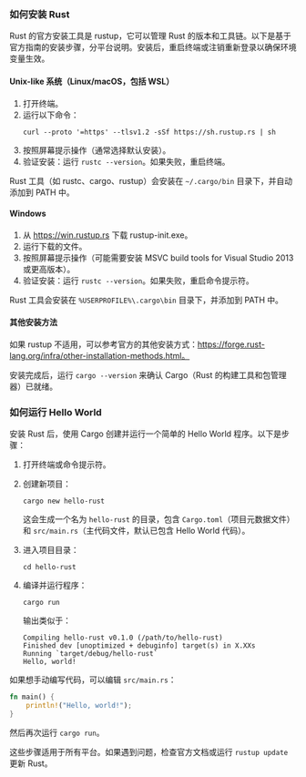 ### 如何安装 Rust

Rust 的官方安装工具是 rustup，它可以管理 Rust 的版本和工具链。以下是基于官方指南的安装步骤，分平台说明。安装后，重启终端或注销重新登录以确保环境变量生效。

#### Unix-like 系统（Linux/macOS，包括 WSL）
1. 打开终端。
2. 运行以下命令：
   ```
   curl --proto '=https' --tlsv1.2 -sSf https://sh.rustup.rs | sh
   ```
3. 按照屏幕提示操作（通常选择默认安装）。
4. 验证安装：运行 `rustc --version`。如果失败，重启终端。

Rust 工具（如 rustc、cargo、rustup）会安装在 `~/.cargo/bin` 目录下，并自动添加到 PATH 中。

#### Windows
1. 从 https://win.rustup.rs 下载 rustup-init.exe。
2. 运行下载的文件。
3. 按照屏幕提示操作（可能需要安装 MSVC build tools for Visual Studio 2013 或更高版本）。
4. 验证安装：运行 `rustc --version`。如果失败，重启命令提示符。

Rust 工具会安装在 `%USERPROFILE%\.cargo\bin` 目录下，并添加到 PATH 中。

#### 其他安装方法
如果 rustup 不适用，可以参考官方的其他安装方式：https://forge.rust-lang.org/infra/other-installation-methods.html。

安装完成后，运行 `cargo --version` 来确认 Cargo（Rust 的构建工具和包管理器）已就绪。

### 如何运行 Hello World

安装 Rust 后，使用 Cargo 创建并运行一个简单的 Hello World 程序。以下是步骤：

1. 打开终端或命令提示符。
2. 创建新项目：
   ```
   cargo new hello-rust
   ```
   这会生成一个名为 `hello-rust` 的目录，包含 `Cargo.toml`（项目元数据文件）和 `src/main.rs`（主代码文件，默认已包含 Hello World 代码）。

3. 进入项目目录：
   ```
   cd hello-rust
   ```

4. 编译并运行程序：
   ```
   cargo run
   ```
   输出类似于：
   ```
   Compiling hello-rust v0.1.0 (/path/to/hello-rust)
   Finished dev [unoptimized + debuginfo] target(s) in X.XXs
   Running `target/debug/hello-rust`
   Hello, world!
   ```

如果想手动编写代码，可以编辑 `src/main.rs`：
```rust
fn main() {
    println!("Hello, world!");
}
```
然后再次运行 `cargo run`。

这些步骤适用于所有平台。如果遇到问题，检查官方文档或运行 `rustup update` 更新 Rust。